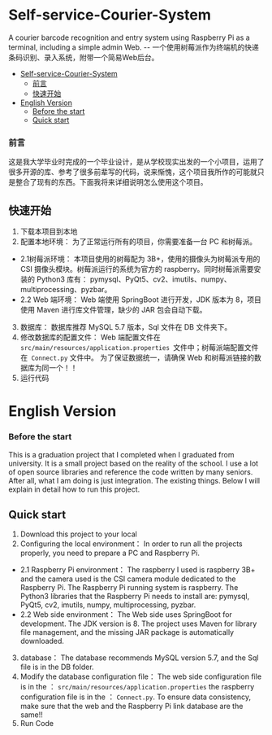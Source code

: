 # Self-service-Courier-System
A courier barcode recognition and entry system using Raspberry Pi as a terminal, including a simple admin Web.   -- 一个使用树莓派作为终端机的快递条码识别、录入系统，附带一个简易Web后台。

- [Self-service-Courier-System](#self-service-courier-system)
    + [前言](#前言)
  * [快速开始](#快速开始)
- [English Version](#english-version)
    + [Before the start](#before-the-start)
  * [Quick start](#quick-start)


### 前言
这是我大学毕业时完成的一个毕业设计，是从学校现实出发的一个小项目，运用了很多开源的库、参考了很多前辈写的代码，说来惭愧，这个项目我所作的可能就只是整合了现有的东西。下面我将来详细说明怎么使用这个项目。

## 快速开始
1. 下载本项目到本地
2. 配置本地环境：
为了正常运行所有的项目，你需要准备一台 PC 和树莓派。
- 2.1树莓派环境： 
本项目使用的树莓配为 3B+，使用的摄像头为树莓派专用的 CSI 摄像头模块。树莓派运行的系统为官方的 raspberry。同时树莓派需要安装的 Python3 库有： pymysql、PyQt5、cv2、imutils、numpy、multiprocessing、pyzbar。
- 2.2 Web 端环境：
Web 端使用 SpringBoot 进行开发，JDK 版本为 8，项目使用 Maven 进行库文件管理，缺少的 JAR 包会自动下载。
3. 数据库：
数据库推荐 MySQL 5.7 版本，Sql 文件在 DB 文件夹下。
4. 修改数据库的配置文件：
Web 端配置文件在 `src/main/resources/application.properties `文件中；树莓派端配置文件在` Connect.py` 文件中。
    为了保证数据统一，请确保 Web 和树莓派链接的数据库为同一个！！
5. 运行代码


# English Version

### Before the start
This is a graduation project that I completed when I graduated from university. It is a small project based on the reality of the school. I use a lot of open source libraries and reference the code written by many seniors. After all, what I am doing is just integration. The existing things. Below I will explain in detail how to run this project.

## Quick start
1. Download this project to your local
2. Configuring the local environment：
In order to run all the projects properly, you need to prepare a PC and Raspberry Pi.
- 2.1 Raspberry Pi environment： 
The raspberry I used is raspberry 3B+ and the camera used is the CSI camera module dedicated to the Raspberry Pi. The Raspberry Pi running system is raspberry. The Python3 libraries that the Raspberry Pi needs to install are: pymysql, PyQt5, cv2, imutils, numpy, multiprocessing, pyzbar.
- 2.2 Web side environment：
The Web side uses SpringBoot for development. The JDK version is 8. The project uses Maven for library file management, and the missing JAR package is automatically downloaded.
3. database：
The database recommends MySQL version 5.7, and the Sql file is in the DB folder.
4. Modify the database configuration file：
The web side configuration file is in the ：
 `src/main/resources/application.properties` 
 the raspberry configuration file is in the ：
 `Connect.py`.
    To ensure data consistency, make sure that the web and the Raspberry Pi link database are the same!!
5. Run Code

